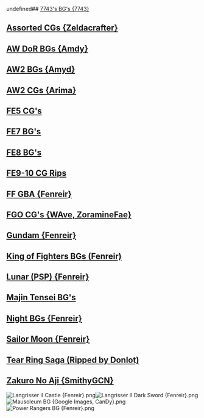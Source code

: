 undefined## [7743's BG's {7743}](7743's%20BG's%20%7B7743%7D)

## [Assorted CGs {Zeldacrafter}](Assorted%20CGs%20%7BZeldacrafter%7D)

## [AW DoR BGs {Amdy}](AW%20DoR%20BGs%20%7BAmdy%7D)

## [AW2 BGs {Amyd}](AW2%20BGs%20%7BAmyd%7D)

## [AW2 CGs {Arima}](AW2%20CGs%20%7BArima%7D)

## [FE5 CG's](FE5%20CG's)

## [FE7 BG's](FE7%20BG's)

## [FE8 BG's](FE8%20BG's)

## [FE9-10 CG Rips](FE9-10%20CG%20Rips)

## [FF GBA {Fenreir}](FF%20GBA%20%7BFenreir%7D)

## [FGO CG's {WAve, ZoramineFae}](FGO%20CG's%20%7BWAve,%20ZoramineFae%7D)

## [Gundam {Fenreir}](Gundam%20%7BFenreir%7D)

## [King of Fighters BGs (Fenreir)](King%20of%20Fighters%20BGs%20(Fenreir))

## [Lunar (PSP) {Fenreir}](Lunar%20(PSP)%20%7BFenreir%7D)

## [Majin Tensei BG's](Majin%20Tensei%20BG's)

## [Night BGs {Fenreir}](Night%20BGs%20%7BFenreir%7D)

## [Sailor Moon {Fenreir}](Sailor%20Moon%20%7BFenreir%7D)

## [Tear Ring Saga (Ripped by Donlot)](Tear%20Ring%20Saga%20(Ripped%20by%20Donlot))

## [Zakuro No Aji {SmithyGCN}](Zakuro%20No%20Aji%20%7BSmithyGCN%7D)

![Langrisser II Castle {Fenreir}.png](https://raw.githubusercontent.com/Klokinator/FE-Repo/main/BGs,%20Interface%20Elements/Background%20CGs/Langrisser%20II%20Castle%20%7BFenreir%7D.png "Langrisser II Castle {Fenreir}.png")![Langrisser II Dark Sword {Fenreir}.png](https://raw.githubusercontent.com/Klokinator/FE-Repo/main/BGs,%20Interface%20Elements/Background%20CGs/Langrisser%20II%20Dark%20Sword%20%7BFenreir%7D.png "Langrisser II Dark Sword {Fenreir}.png")![Mausoleum BG {Google Images, CanDy}.png](https://raw.githubusercontent.com/Klokinator/FE-Repo/main/BGs,%20Interface%20Elements/Background%20CGs/Mausoleum%20BG%20%7BGoogle%20Images,%20CanDy%7D.png "Mausoleum BG {Google Images, CanDy}.png")![Power Rangers BG {Fenreir}.png](https://raw.githubusercontent.com/Klokinator/FE-Repo/main/BGs,%20Interface%20Elements/Background%20CGs/Power%20Rangers%20BG%20%7BFenreir%7D.png "Power Rangers BG {Fenreir}.png")